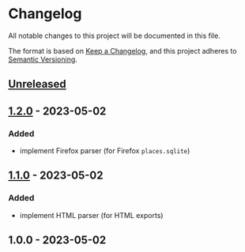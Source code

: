 # Changelog

All notable changes to this project will be documented in this file.

The format is based on [Keep a Changelog](https://keepachangelog.com/en/1.0.0/),
and this project adheres to [Semantic Versioning](https://semver.org/spec/v2.0.0.html).

## [Unreleased]


## [1.2.0] - 2023-05-02
### Added
- implement Firefox parser (for Firefox `places.sqlite`)


## [1.1.0] - 2023-05-02
### Added
- implement HTML parser (for HTML exports)


## 1.0.0 - 2023-05-02

[Unreleased]: https://github.com/BombenProdukt/package_slug/compare/1.2.0...HEAD
[1.2.0]: https://github.com/BombenProdukt/package_slug/compare/1.1.0...1.2.0
[1.1.0]: https://github.com/BombenProdukt/package_slug/compare/1.0.0...1.1.0
